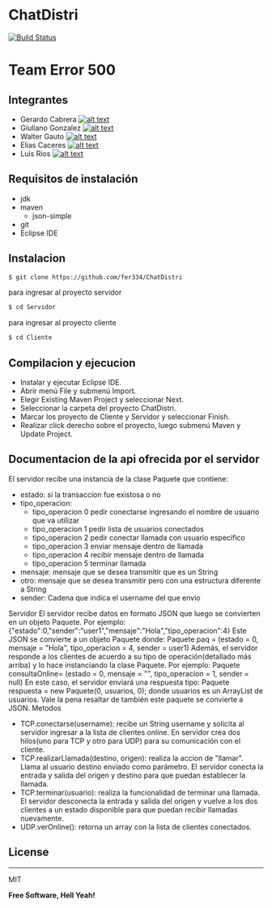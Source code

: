 # ChatDistri

[![Build Status](https://travis-ci.org/joemccann/dillinger.svg?branch=master)](https://travis-ci.org/joemccann/dillinger)

# Team Error 500

## Integrantes

  - Gerardo Cabrera [![alt text](http://i.imgur.com/9I6NRUm.png)](https://github.com/ger99)
  - Giuliano Gonzalez [![alt text](http://i.imgur.com/9I6NRUm.png)](https://github.com/Giuli1297)
  - Walter Gauto [![alt text](http://i.imgur.com/9I6NRUm.png)](https://github.com/waltergauto)
  - Elias Caceres [![alt text](http://i.imgur.com/9I6NRUm.png)](https://github.com/elias-py)
  - Luis Rios [![alt text](http://i.imgur.com/9I6NRUm.png)](https://github.com/fer334)

## Requisitos de instalación
  - jdk
  - maven
    - json-simple
  - git
  - Eclipse IDE
## Instalacion
```sh
$ git clone https://github.com/fer334/ChatDistri
```
para ingresar al proyecto servidor
```sh
$ cd Servidor
```
para ingresar al proyecto cliente
```sh
$ cd Cliente
```

## Compilacion y ejecucion
- Instalar y ejecutar Eclipse IDE.
- Abrir menú File y submenú Import.
- Elegir Existing Maven Project y seleccionar Next.
- Seleccionar la carpeta del proyecto ChatDistri.
- Marcar los proyecto de Cliente y Servidor y seleccionar Finish. 
- Realizar click derecho sobre el proyecto, luego submenú Maven y Update Project. 

## Documentacion de la api ofrecida por el servidor
El servidor recibe una instancia de la clase Paquete que contiene:
  - estado: si la transaccion fue existosa o no 
  - tipo_operacion:
    - tipo_operacion 0 pedir conectarse ingresando el nombre de usuario que va utilizar
    - tipo_operacion 1 pedir lista de usuarios conectados
    - tipo_operacion 2 pedir conectar llamada con usuario especifico
    - tipo_operacion 3 enviar mensaje dentro de llamada
    - tipo_operacion 4 recibir mensaje dentro de llamada
    - tipo_operacion 5 terminar llamada
  - mensaje: mensaje que se desea transmitir que es un String
  - otro: mensaje que se desea transmitir pero con una estructura diferente a String
  - sender: Cadena que indica el username del que envio
  
Servidor
  El servidor recibe datos en formato JSON que luego se convierten en un objeto Paquete. Por ejemplo:
  {"estado":0,"sender":"user1","mensaje":"Hola","tipo_operacion":4}
  Este JSON se convierte a un objeto Paquete donde:
  Paquete paq = (estado  = 0, mensaje = "Hola", tipo_operacion = 4, sender = user1)
Además, el servidor responde a los clientes de acuerdo a su tipo de operación(detallado más arriba) y lo hace instanciando la clase Paquete. Por ejemplo:
Paquete consultaOnline= (estado  = 0, mensaje = "", tipo_operacion = 1, sender = null)
En este caso, el servidor enviará una respuesta tipo: Paquete respuesta = new Paquete(0, usuarios, 0); donde usuarios es un ArrayList de usuarios. Vale la pena resaltar de también este paquete se convierte a JSON.
Metodos
- TCP.conectarse(username): recibe un String username y solicita al servidor ingresar a la lista de clientes online. En servidor crea dos hilos(uno para TCP y otro para UDP) para su comunicación con el cliente.
- TCP.realizarLlamada(destino, origen): realiza la accion de "llamar". Llama al usuario destino enviado como parámetro. El servidor conecta la entrada y salida del origen y destino para que puedan establecer la llamada.
- TCP.terminar(usuario): realiza la funcionalidad de terminar una llamada. El servidor desconecta la entrada y salida del origen y vuelve a los dos clientes a un estado disponible para que puedan recibir llamadas nuevamente.
- UDP.verOnline(): retorna un array con la lista de clientes conectados.


## License
----

MIT


**Free Software, Hell Yeah!**
